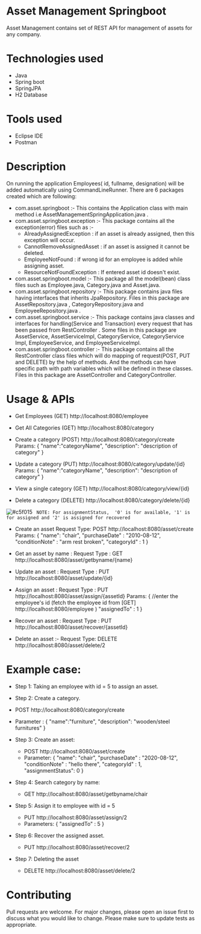 # Asset Management Springboot

Asset Management contains set of REST API for management of assets for any company.

# Technologies used
- Java
- Spring boot
- SpringJPA
- H2 Database

# Tools used
- Eclipse IDE
- Postman

# Description

On running the application Employees( id, fullname, designation) will be added automatically using CommandLineRunner. There are 6 packages created which are following:
- com.asset.springboot :-
  This contains the Application class with main method i.e AssetManagementSpringApplication.java .
- com.asset.springboot.exception :-
  This package contains all the exception(error) files such as :-
  - AlreadyAssignedException : if an asset is already assigned, then this exception will occur.
  - CannotRemoveAssignedAsset : if an asset is assigned it cannot be deleted.
  - EmployeeNotFound : if wrong id for an employee is added while assigning asset.
  - ResourceNotFoundException : If entered asset id doesn't exist.
- com.asset.springboot.model :- 
  This package all the model(bean) class files such as Employee.java, Category.java and Asset.java.
- com.asset.springboot.repository :-
  This package contains java files having interfaces that inherits JpaRepository. Files in this package are AssetRepository.java , CategoryRepository.java and EmployeeRepository.java .
- com.asset.springboot.service :- 
  This package contains java classes and interfaces for handling(Service and Transaction) every request that has been passed from RestController . Some files in this package are AssetService, AssetServiceImpl, CategoryService, CategoryService Impl, EmployeeService, and EmployeeServiceImpl.
- com.asset.springboot.controller :-
  This package contains all the RestController class files which will do mapping of request(POST, PUT and DELETE) by the help of methods. And the methods can have specific path with path variables which will be defined in these classes. Files in this package are AssetController and CategoryController.
  
# Usage & APIs

- Get Employees (GET)
  http://localhost:8080/employee

- Get All Categories (GET)
  http://localhost:8080/category

- Create a category (POST)
  http://localhost:8080/category/create
  Params: {
            "name":"categoryName",
            "description": "description of category"
          }

- Update a category (PUT)
  http://localhost:8080/category/update/{id}
  Params: {
            "name":"categoryName",
            "description": "description of category"
          }

- View a single category (GET)
  http://localhost:8080/category/view/{id}
  
- Delete a category (DELETE)
  http://localhost:8080/category/delete/{id}

  
![#c5f015](https://via.placeholder.com/15/c5f015/000000?text=+) ` NOTE: For assignmentStatus,  '0' is for available, '1' is for assigned and '2' is assigned for recovered`

- Create an asset 
  Request Type: POST
  http://localhost:8080/asset/create
  Params: {
            "name": "chair",
            "purchaseDate" : "2010-08-12",
            "conditionNote" : "arm rest broken",
            "categoryId" : 1
          }
          
- Get an asset by name :
  Request Type : GET
  http://localhost:8080/asset/getbyname/{name}

- Update an asset :
  Request Type : PUT
  http://localhost:8080/asset/update/{id}
  
- Assign an asset :
  Request Type : PUT
  http://localhost:8080/asset/assign/{assetId}
  Params: {
            //enter the employee's id (fetch the employee id from [GET] http://localhost:8080/employee )
              "assignedTo" : 1 
          }
          
          
- Recover an asset :
  Request Type : PUT
  http://localhost:8080/asset/recover/{assetId}
  
- Delete an asset :- 
  Request Type: DELETE
  http://localhost:8080/asset/delete/2
  
# Example case:
 
 - Step 1: Taking an employee with id = 5 to assign an asset.
 - Step 2: Create a category.
  - POST http://localhost:8080/category/create 
  - Parameter : {
                   "name":"furniture",
                    "description": "wooden/steel furnitures"
                 }
- Step 3: Create an asset:
  - POST http://localhost:8080/asset/create
  - Parameter: {
                "name": "chair",
                "purchaseDate" : "2020-08-12",
                "conditionNote" : "hello there",
                "categoryId" : 1,    
                "assignmentStatus": 0
                }

- Step 4: Search category by name:
  - GET http://localhost:8080/asset/getbyname/chair

- Step 5: Assign it to employee with id = 5
  - PUT http://localhost:8080/asset/assign/2
  - Parameters: { "assignedTo" : 5 }

- Step 6: Recover the assigned asset.
  - PUT http://localhost:8080/asset/recover/2
  
- Step 7: Deleting the asset
  - DELETE http://localhost:8080/asset/delete/2 
# Contributing

Pull requests are welcome. For major changes, please open an issue first to discuss what you would like to change.
Please make sure to update tests as appropriate.
